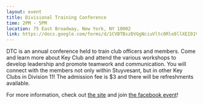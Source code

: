 ```yaml
---
layout: event
title: Divisional Training Conference
time: 2PM - 5PM
location: 75 East Broadway, New York, NY 10002
link: https://docs.google.com/forms/d/1CVBTBszDVGgNciuVltc0Rle8llXEI01VkPeoWlQTq90
---
```

DTC is an annual conference held to train club officers and members. Come and learn more about Key Club and attend the various workshops to develop leadership and promote teamwork and communication. You will connect with the members not only within Stuyvesant, but in other Key Clubs in Division 11! The admission fee is $3 and there will be refreshments available.

For more information, check out [the site](http://nydkc-11.wix.com/keyclub#!dtc/c1owi) and join [the facebook event](https://www.facebook.com/events/367686540000762/)!
